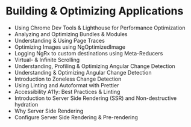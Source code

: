 # Building & Optimizing Applications

- Using Chrome Dev Tools & Lighthouse for Performance Optimization
- Analyzing and Optimizing Bundles & Modules
- Understanding & Using Page Traces
- Optimizing Images using NgOptimizedImage 
- Logging NgRx to custom destinations using Meta-Reducers 
- Virtual- & Infinite Scrolling
- Understanding, Profiling & Optimizing Angular Change Detection
- Understanding & Optimizing Angular Change Detection
- Introduction to Zoneless Change Detection
- Using Linting and Autoformat with Prettier
- Accessibility A11y: Best Practices & Linting
- Introduction to Server Side Rendering (SSR) and Non-destructive hydration
- Why Server Side Rendering
- Configure Server Side Rendering & Pre-rendering
